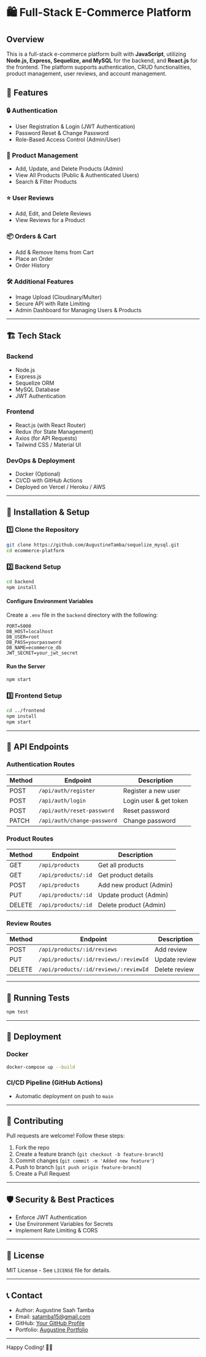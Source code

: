 # 🛍️ Full-Stack E-Commerce Platform

## Overview
This is a full-stack e-commerce platform built with **JavaScript**, utilizing **Node.js, Express, Sequelize, and MySQL** for the backend, and **React.js** for the frontend. The platform supports authentication, CRUD functionalities, product management, user reviews, and account management.

## 🚀 Features
### 🔒 Authentication
- User Registration & Login (JWT Authentication)
- Password Reset & Change Password
- Role-Based Access Control (Admin/User)

### 🛒 Product Management
- Add, Update, and Delete Products (Admin)
- View All Products (Public & Authenticated Users)
- Search & Filter Products

### ⭐ User Reviews
- Add, Edit, and Delete Reviews
- View Reviews for a Product

### 📦 Orders & Cart
- Add & Remove Items from Cart
- Place an Order
- Order History

### 🛠️ Additional Features
- Image Upload (Cloudinary/Multer)
- Secure API with Rate Limiting
- Admin Dashboard for Managing Users & Products

---

## 🏗️ Tech Stack
### **Backend**
- Node.js
- Express.js
- Sequelize ORM
- MySQL Database
- JWT Authentication

### **Frontend**
- React.js (with React Router)
- Redux (for State Management)
- Axios (for API Requests)
- Tailwind CSS / Material UI

### **DevOps & Deployment**
- Docker (Optional)
- CI/CD with GitHub Actions
- Deployed on Vercel / Heroku / AWS

---

## 📌 Installation & Setup
### **1️⃣ Clone the Repository**
```sh
git clone https://github.com/AugustineTamba/sequelize_mysql.git
cd ecommerce-platform
```

### **2️⃣ Backend Setup**
```sh
cd backend
npm install
```

#### Configure Environment Variables
Create a `.env` file in the `backend` directory with the following:
```env
PORT=5000
DB_HOST=localhost
DB_USER=root
DB_PASS=yourpassword
DB_NAME=ecommerce_db
JWT_SECRET=your_jwt_secret
```

#### Run the Server
```sh
npm start
```

### **3️⃣ Frontend Setup**
```sh
cd ../frontend
npm install
npm start
```

---

## 📡 API Endpoints
### **Authentication Routes**
| Method | Endpoint | Description |
|--------|---------|-------------|
| POST | `/api/auth/register` | Register a new user |
| POST | `/api/auth/login` | Login user & get token |
| POST | `/api/auth/reset-password` | Reset password |
| PATCH | `/api/auth/change-password` | Change password |

### **Product Routes**
| Method | Endpoint | Description |
|--------|---------|-------------|
| GET | `/api/products` | Get all products |
| GET | `/api/products/:id` | Get product details |
| POST | `/api/products` | Add new product (Admin) |
| PUT | `/api/products/:id` | Update product (Admin) |
| DELETE | `/api/products/:id` | Delete product (Admin) |

### **Review Routes**
| Method | Endpoint | Description |
|--------|---------|-------------|
| POST | `/api/products/:id/reviews` | Add review |
| PUT | `/api/products/:id/reviews/:reviewId` | Update review |
| DELETE | `/api/products/:id/reviews/:reviewId` | Delete review |

---

## 🧪 Running Tests
```sh
npm test
```

---

## 🚀 Deployment
### **Docker**
```sh
docker-compose up --build
```

### **CI/CD Pipeline (GitHub Actions)**
- Automatic deployment on push to `main`

---

## 🤝 Contributing
Pull requests are welcome! Follow these steps:
1. Fork the repo
2. Create a feature branch (`git checkout -b feature-branch`)
3. Commit changes (`git commit -m 'Added new feature'`)
4. Push to branch (`git push origin feature-branch`)
5. Create a Pull Request

---

## 🛡️ Security & Best Practices
- Enforce JWT Authentication
- Use Environment Variables for Secrets
- Implement Rate Limiting & CORS

---

## 📄 License
MIT License - See `LICENSE` file for details.

---

## 📞 Contact
- Author: Augustine Saah Tamba
- Email: satamba15@gmail.com
- GitHub: [Your GitHub Profile](https://github.com/AugustineTamba)
- Portfolio: [Augustine Portfolio](https://augustine.techllective.com)

---

Happy Coding! 🚀🎉

